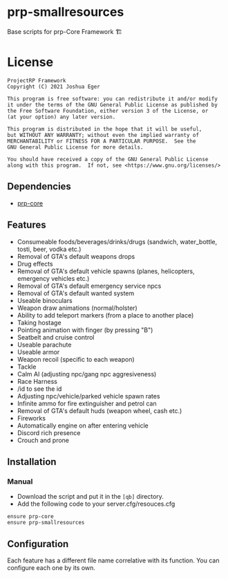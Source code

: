 # prp-smallresources
Base scripts for prp-Core Framework :building_construction:

# License

    ProjectRP Framework
    Copyright (C) 2021 Joshua Eger

    This program is free software: you can redistribute it and/or modify
    it under the terms of the GNU General Public License as published by
    the Free Software Foundation, either version 3 of the License, or
    (at your option) any later version.

    This program is distributed in the hope that it will be useful,
    but WITHOUT ANY WARRANTY; without even the implied warranty of
    MERCHANTABILITY or FITNESS FOR A PARTICULAR PURPOSE.  See the
    GNU General Public License for more details.

    You should have received a copy of the GNU General Public License
    along with this program.  If not, see <https://www.gnu.org/licenses/>


## Dependencies
- [prp-core](https://github.com/ProjectRP-framework/prp-core)

## Features
- Consumeable foods/beverages/drinks/drugs (sandwich, water_bottle, tosti, beer, vodka etc.)
- Removal of GTA's default weapons drops
- Drug effects
- Removal of GTA's default vehicle spawns (planes, helicopters, emergency vehicles etc.)
- Removal of GTA's default emergency service npcs
- Removal of GTA's default wanted system
- Useable binoculars
- Weapon draw animations (normal/holster)
- Ability to add teleport markers (from a place to another place)
- Taking hostage
- Pointing animation with finger (by pressing "B")
- Seatbelt and cruise control
- Useable parachute
- Useable armor
- Weapon recoil (specific to each weapon)
- Tackle
- Calm AI (adjusting npc/gang npc aggresiveness)
- Race Harness
- /id to see the id
- Adjusting npc/vehicle/parked vehicle spawn rates
- Infinite ammo for fire extinguisher and petrol can
- Removal of GTA's default huds (weapon wheel, cash etc.)
- Fireworks
- Automatically engine on after entering vehicle
- Discord rich presence
- Crouch and prone




## Installation
### Manual
- Download the script and put it in the `[qb]` directory.
- Add the following code to your server.cfg/resouces.cfg
```
ensure prp-core
ensure prp-smallresources
```

## Configuration
Each feature has a different file name correlative with its function. You can configure each one by its own.
